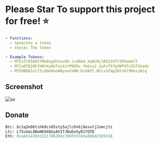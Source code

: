 # Please Star To support this project for free! ⭐
```yaml
- Functions:
  - Generate a token
  - Checks The Token
```

```yaml
- Example Tokens:
  - MTExZl95OHIYMkEmgdh2ux0H.isdDA4.XaDLMj3ASS3UTV3PKemAf3 
  - MTIwOTQ2Oh7HKXXy6bTa14iYPN5Dv.YkGco2.ZyFvT5fpUWT9TnZGfSbado 
  - MTE0NDQ1ulI5i0QoHooWAyeaVVWN.RzGNZt.NtLvSCHg2NtnOl9MnsyNJq 
```

## Screenshot
![ss](https://cdn.discordapp.com/attachments/1202027634037620786/1217151500904829108/image.png?ex=6602fbab&is=65f086ab&hm=4f6aa322a45dc82511059fa4d4da3419020f1290ee7ff93eab94bef938f0a942&)

## Donate
```py
Btc: bc1q2e86tshk0cs05sty5ajlc6n6j8esutj2umcjtz
Ltc: Lf5vGeL8BwNE84QGyAh1TJWuDxhyKS7QTD
Eth: 0xa66343933221706294c29935FC8da88b025D501B
```

